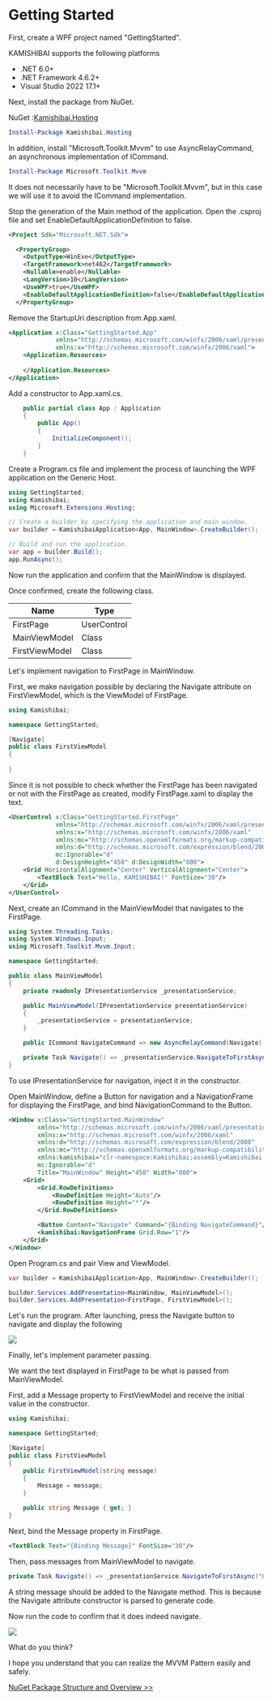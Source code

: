 # Getting Started

First, create a WPF project named "GettingStarted".

KAMISHIBAI supports the following platforms

- .NET 6.0+
- .NET Framework 4.6.2+
- Visual Studio 2022 17.1+

Next, install the package from NuGet.

NuGet :[Kamishibai.Hosting](https://www.nuget.org/packages/Kamishibai.Hosting)

```powershell
Install-Package Kamishibai.Hosting
```

In addition, install "Microsoft.Toolkit.Mvvm" to use AsyncRelayCommand, an asynchronous implementation of ICommand.

```powershell
Install-Package Microsoft.Toolkit.Mvvm
```

It does not necessarily have to be "Microsoft.Toolkit.Mvvm", but in this case we will use it to avoid the ICommand implementation.

Stop the generation of the Main method of the application. Open the .csproj file and set EnableDefaultApplicationDefinition to false.

```xml
<Project Sdk="Microsoft.NET.Sdk">

  <PropertyGroup>
    <OutputType>WinExe</OutputType>
    <TargetFramework>net462</TargetFramework>
    <Nullable>enable</Nullable>
    <LangVersion>10</LangVersion>
    <UseWPF>true</UseWPF>
    <EnableDefaultApplicationDefinition>false</EnableDefaultApplicationDefinition>
  </PropertyGroup>
```

Remove the StartupUri description from App.xaml.

```xml
<Application x:Class="GettingStarted.App"
             xmlns="http://schemas.microsoft.com/winfx/2006/xaml/presentation"
             xmlns:x="http://schemas.microsoft.com/winfx/2006/xaml">
    <Application.Resources>
         
    </Application.Resources>
</Application>
```

Add a constructor to App.xaml.cs.

```csharp
    public partial class App : Application
    {
        public App()
        {
            InitializeComponent();
        }
    }
```

Create a Program.cs file and implement the process of launching the WPF application on the Generic Host.

```csharp
using GettingStarted;
using Kamishibai;
using Microsoft.Extensions.Hosting;

// Create a builder by specifying the application and main window.
var builder = KamishibaiApplication<App, MainWindow>.CreateBuilder();

// Build and run the application.
var app = builder.Build();
app.RunAsync();
```

Now run the application and confirm that the MainWindow is displayed.

Once confirmed, create the following class.

|Name|Type|
|--|--|
|FirstPage|UserControl|
|MainViewModel|Class|
|FirstViewModel|Class|

Let's implement navigation to FirstPage in MainWindow.

First, we make navigation possible by declaring the Navigate attribute on FirstViewModel, which is the ViewModel of FirstPage.

```cs
using Kamishibai;

namespace GettingStarted;

[Navigate]
public class FirstViewModel
{
    
}
```

Since it is not possible to check whether the FirstPage has been navigated or not with the FirstPage as created, modify FirstPage.xaml to display the text.

```xml
<UserControl x:Class="GettingStarted.FirstPage"
             xmlns="http://schemas.microsoft.com/winfx/2006/xaml/presentation"
             xmlns:x="http://schemas.microsoft.com/winfx/2006/xaml"
             xmlns:mc="http://schemas.openxmlformats.org/markup-compatibility/2006" 
             xmlns:d="http://schemas.microsoft.com/expression/blend/2008" 
             mc:Ignorable="d" 
             d:DesignHeight="450" d:DesignWidth="800">
    <Grid HorizontalAlignment="Center" VerticalAlignment="Center">
        <TextBlock Text="Hello, KAMISHIBAI!" FontSize="30"/>
    </Grid>
</UserControl>
```

Next, create an ICommand in the MainViewModel that navigates to the FirstPage.

```cs
using System.Threading.Tasks;
using System.Windows.Input;
using Microsoft.Toolkit.Mvvm.Input;

namespace GettingStarted;

public class MainViewModel
{
    private readonly IPresentationService _presentationService;

    public MainViewModel(IPresentationService presentationService)
    {
        _presentationService = presentationService;
    }

    public ICommand NavigateCommand => new AsyncRelayCommand(Navigate);

    private Task Navigate() => _presentationService.NavigateToFirstAsync();
}
```

To use IPresentationService for navigation, inject it in the constructor.

Open MainWindow, define a Button for navigation and a NavigationFrame for displaying the FirstPage, and bind NavigationCommand to the Button.

```xml
<Window x:Class="GettingStarted.MainWindow"
        xmlns="http://schemas.microsoft.com/winfx/2006/xaml/presentation"
        xmlns:x="http://schemas.microsoft.com/winfx/2006/xaml"
        xmlns:d="http://schemas.microsoft.com/expression/blend/2008"
        xmlns:mc="http://schemas.openxmlformats.org/markup-compatibility/2006"
        xmlns:kamishibai="clr-namespace:Kamishibai;assembly=Kamishibai.View"
        mc:Ignorable="d"
        Title="MainWindow" Height="450" Width="800">
    <Grid>
        <Grid.RowDefinitions>
            <RowDefinition Height="Auto"/>
            <RowDefinition Height="*"/>
        </Grid.RowDefinitions>

        <Button Content="Navigate" Command="{Binding NavigateCommand}"/>
        <kamishibai:NavigationFrame Grid.Row="1"/>
    </Grid>
</Window>
```

Open Program.cs and pair View and ViewModel.

```cs
var builder = KamishibaiApplication<App, MainWindow>.CreateBuilder();

builder.Services.AddPresentation<MainWindow, MainViewModel>();
builder.Services.AddPresentation<FirstPage, FirstViewModel>();
```

Let's run the program. After launching, press the Navigate button to navigate and display the following

![](/Images/hello-kamishibai.png)

Finally, let's implement parameter passing.

We want the text displayed in FirstPage to be what is passed from MainViewModel.

First, add a Message property to FirstViewModel and receive the initial value in the constructor.

```cs
using Kamishibai;

namespace GettingStarted;

[Navigate]
public class FirstViewModel
{
    public FirstViewModel(string message)
    {
        Message = message;
    }

    public string Message { get; }
}
```

Next, bind the Message property in FirstPage.

```xml
<TextBlock Text="{Binding Message}" FontSize="30"/>
```

Then, pass messages from MainViewModel to navigate.

```cs
private Task Navigate() => _presentationService.NavigateToFirstAsync("Hello, Navigation Parameter!");
```

A string message should be added to the Navigate method. This is because the Navigate attribute constructor is parsed to generate code.

Now run the code to confirm that it does indeed navigate.

![](/Images/hello-navigation-parameter.png)

What do you think?

I hope you understand that you can realize the MVVM Pattern easily and safely.

[NuGet Package Structure and Overview >>](03-overview.md)